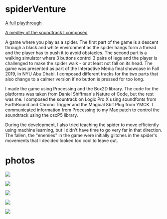 # spiderVenture

[A full playthrough](https://drive.google.com/file/d/1Sy90xKs5bfgtmEPUQB37OB3JtGD3QXBm/view?usp=sharing)

[A medley of the soundtrack I composed](https://soundcloud.com/hatim-benhsain/spider-medley)

A game where you play as a spider. The first part of the game is a descent through a black and white environment as the spider hangs form a thread and the player has to push it to avoid obstacles. The second part is a walking simulator where 3 buttons control 3 pairs of legs and the player is challenged to make the spider walk - or at least not fall on its head. The game was presented as part of the Interactive Media final showcase in Fall 2019, in NYU Abu Dhabi. I composed different tracks for the two parts that also change to a calmer version if no button is pressed for too long.

I made the game using Processing and the Box2D library. The code for the platforms was taken from Daniel Shiffman's Nature of Code, but the rest was me. I composed the sountrack on Logic Pro X using soundfonts from EarthBound and Chrono Trigger and the Magical 8bit Plug from YMCK. I communicated information from Processing to my Max patch to control the soundtrack using the oscP5 library.

During the development, I also tried teaching the spider to move efficiently using machine learning, but I didn't have time to go very far in that direction. The fallen, the "enemies" in the game were initially glitches in the spider's movements that I decided looked too cool to leave out.

# photos


![](spiderDna.png)


![](fallen.png)


![](stuck.png)


![](stillThere.png)


![](spiderWalk.png)
